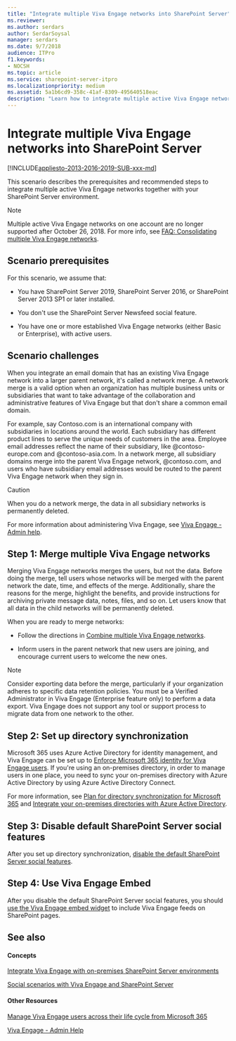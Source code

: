 ```yaml
---
title: "Integrate multiple Viva Engage networks into SharePoint Server"
ms.reviewer: 
ms.author: serdars
author: SerdarSoysal
manager: serdars
ms.date: 9/7/2018
audience: ITPro
f1.keywords:
- NOCSH
ms.topic: article
ms.service: sharepoint-server-itpro
ms.localizationpriority: medium
ms.assetid: 5a1b6cd9-358c-41af-8309-495640518eac
description: "Learn how to integrate multiple active Viva Engage networks together with your SharePoint Server environment."
---
```


# Integrate multiple Viva Engage networks into SharePoint Server

[!INCLUDE[appliesto-2013-2016-2019-SUB-xxx-md](../includes/appliesto-2013-2016-2019-SUB-xxx-md.md)]

This scenario describes the prerequisites and recommended steps to integrate multiple active Viva Engage networks together with your SharePoint Server environment.

> [!NOTE]
> Multiple active Viva Engage networks on one account are no longer supported after October 26, 2018. For more info, see [FAQ: Consolidating multiple Viva Engage networks](/viva/engage/configure-your-viva-engage-network/faq-consolidate-multiple-viva-engage-networks).
  
## Scenario prerequisites

For this scenario, we assume that:
  
- You have SharePoint Server 2019, SharePoint Server 2016, or SharePoint Server 2013 SP1 or later installed.
    
- You don't use the SharePoint Server Newsfeed social feature.
    
- You have one or more established Viva Engage networks (either Basic or Enterprise), with active users.
    
## Scenario challenges

When you integrate an email domain that has an existing Viva Engage network into a larger parent network, it's called a network merge. A network merge is a valid option when an organization has multiple business units or subsidiaries that want to take advantage of the collaboration and administrative features of Viva Engage but that don't share a common email domain.
  
For example, say Contoso.com is an international company with subsidiaries in locations around the world. Each subsidiary has different product lines to serve the unique needs of customers in the area. Employee email addresses reflect the name of their subsidiary, like @contoso-europe.com and @contoso-asia.com. In a network merge, all subsidiary domains merge into the parent Viva Engage network, @contoso.com, and users who have subsidiary email addresses would be routed to the parent Viva Engage network when they sign in.
  
> [!CAUTION]
> When you do a network merge, the data in all subsidiary networks is permanently deleted. 
  
For more information about administering Viva Engage, see [Viva Engage - Admin help](/viva-engage/).
  
## Step 1: Merge multiple Viva Engage networks

Merging Viva Engage networks merges the users, but not the data. Before doing the merge, tell users whose networks will be merged with the parent network the date, time, and effects of the merge. Additionally, share the reasons for the merge, highlight the benefits, and provide instructions for archiving private message data, notes, files, and so on. Let users know that all data in the child networks will be permanently deleted.
  
When you are ready to merge networks:
  
- Follow the directions in [Combine multiple Viva Engage networks](/viva/engage/configure-your-viva-engage-network/consolidate-multiple-viva-engage-networks).
    
- Inform users in the parent network that new users are joining, and encourage current users to welcome the new ones.
    
> [!NOTE]
>  Consider exporting data before the merge, particularly if your organization adheres to specific data retention policies. You must be a Verified Administrator in Viva Engage (Enterprise feature only) to perform a data export. Viva Engage does not support any tool or support process to migrate data from one network to the other. 
  
## Step 2: Set up directory synchronization

Microsoft 365 uses Azure Active Directory for identity management, and Viva Engage can be set up to [Enforce Microsoft 365 identity for Viva Engage users](/viva/engage/configure-your-viva-engage-network/enforce-office-365-identity). If you're using an on-premises directory, in order to manage users in one place, you need to sync your on-premises directory with Azure Active Directory by using Azure Active Directory Connect. 
  
For more information, see [Plan for directory synchronization for Microsoft 365](/microsoft-365/enterprise/plan-for-directory-synchronization) and [Integrate your on-premises directories with Azure Active Directory](/azure/active-directory/hybrid/whatis-hybrid-identity).
  
## Step 3: Disable default SharePoint Server social features

After you set up directory synchronization, [disable the default SharePoint Server social features](hide-sharepoint-server-social-features.md).
  
## Step 4: Use Viva Engage Embed

After you disable the default SharePoint Server social features, you should [use the Viva Engage embed widget](add-the-viva-engage-embed-widget-to-a-sharepoint-page.md) to include Viva Engage feeds on SharePoint pages. 
  
## See also

#### Concepts

[Integrate Viva Engage with on-premises SharePoint Server environments](integrate-viva-engage-with-on-premises-sharepoint-server-environments.md)
  
[Social scenarios with Viva Engage and SharePoint Server](social-scenarios-with-viva-engage-and-sharepoint-server.md)
#### Other Resources

[Manage Viva Engage users across their life cycle from Microsoft 365](/viva/engage/manage-viva-engage-users/manage-users-across-their-lifecycle)

[Viva Engage - Admin Help](/viva/engage/)